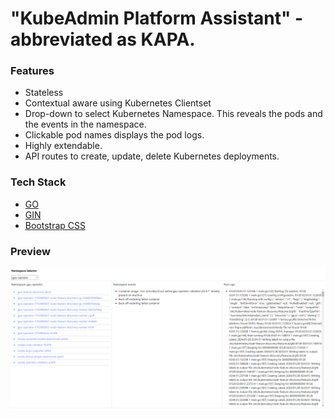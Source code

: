 # "KubeAdmin Platform Assistant" - abbreviated as KAPA.

### Features
* Stateless
* Contextual aware using Kubernetes Clientset
* Drop-down to select Kubernetes Namespace. This reveals the pods and the events in the namespace. 
* Clickable pod names displays the pod logs.
* Highly extendable.
* API routes to create, update, delete Kubernetes deployments.

### Tech Stack
* [GO](https://go.dev) 
* [GIN](https://gin-gonic.com)
* [Bootstrap CSS](https://getbootstrap.com)

### Preview
<img src="kapa.png"/>